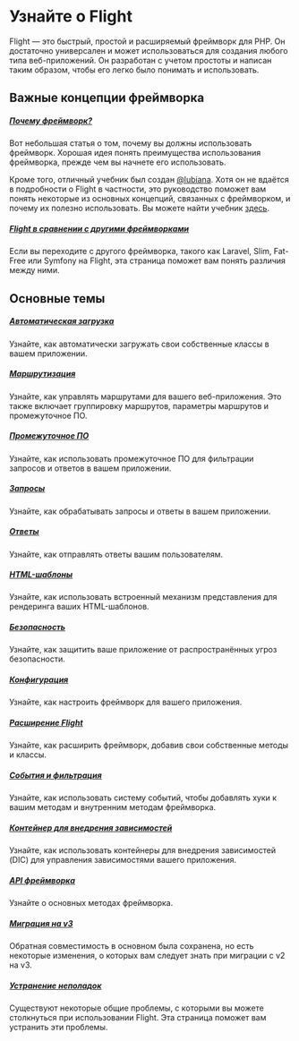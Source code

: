 # Узнайте о Flight

Flight — это быстрый, простой и расширяемый фреймворк для PHP. Он достаточно универсален и может использоваться для создания любого типа веб-приложений. 
Он разработан с учетом простоты и написан таким образом, чтобы его легко было понимать и использовать.

## Важные концепции фреймворка

##### [Почему фреймворк?](/learn/why-frameworks)

Вот небольшая статья о том, почему вы должны использовать фреймворк. Хорошая идея понять преимущества использования фреймворка, прежде чем вы начнете его использовать.

Кроме того, отличный учебник был создан [@lubiana](https://git.php.fail/lubiana). Хотя он не вдаётся в подробности о Flight в частности, 
это руководство поможет вам понять некоторые из основных концепций, связанных с фреймворком, и почему их полезно использовать. 
Вы можете найти учебник [здесь](https://git.php.fail/lubiana/no-framework-tutorial/src/branch/master/README.md).

##### [Flight в сравнении с другими фреймворками](/learn/flight-vs-another-framework)
Если вы переходите с другого фреймворка, такого как Laravel, Slim, Fat-Free или Symfony на Flight, эта страница поможет вам понять различия между ними.

## Основные темы

##### [Автоматическая загрузка](/learn/autoloading)

Узнайте, как автоматически загружать свои собственные классы в вашем приложении.

##### [Маршрутизация](/learn/routing)

Узнайте, как управлять маршрутами для вашего веб-приложения. Это также включает группировку маршрутов, параметры маршрутов и промежуточное ПО.

##### [Промежуточное ПО](/learn/middleware)

Узнайте, как использовать промежуточное ПО для фильтрации запросов и ответов в вашем приложении.

##### [Запросы](/learn/requests)

Узнайте, как обрабатывать запросы и ответы в вашем приложении.

##### [Ответы](/learn/responses)

Узнайте, как отправлять ответы вашим пользователям.

##### [HTML-шаблоны](/learn/templates)

Узнайте, как использовать встроенный механизм представления для рендеринга ваших HTML-шаблонов.

##### [Безопасность](/learn/security)

Узнайте, как защитить ваше приложение от распространённых угроз безопасности.

##### [Конфигурация](/learn/configuration)

Узнайте, как настроить фреймворк для вашего приложения.

##### [Расширение Flight](/learn/extending)

Узнайте, как расширить фреймворк, добавив свои собственные методы и классы.

##### [События и фильтрация](/learn/filtering)

Узнайте, как использовать систему событий, чтобы добавлять хуки к вашим методам и внутренним методам фреймворка.

##### [Контейнер для внедрения зависимостей](/learn/dependency-injection-container)

Узнайте, как использовать контейнеры для внедрения зависимостей (DIC) для управления зависимостями вашего приложения.

##### [API фреймворка](/learn/api)

Узнайте о основных методах фреймворка.

##### [Миграция на v3](/learn/migrating-to-v3)
Обратная совместимость в основном была сохранена, но есть некоторые изменения, о которых вам следует знать при миграции с v2 на v3.

##### [Устранение неполадок](/learn/troubleshooting)
Существуют некоторые общие проблемы, с которыми вы можете столкнуться при использовании Flight. Эта страница поможет вам устранить эти проблемы.